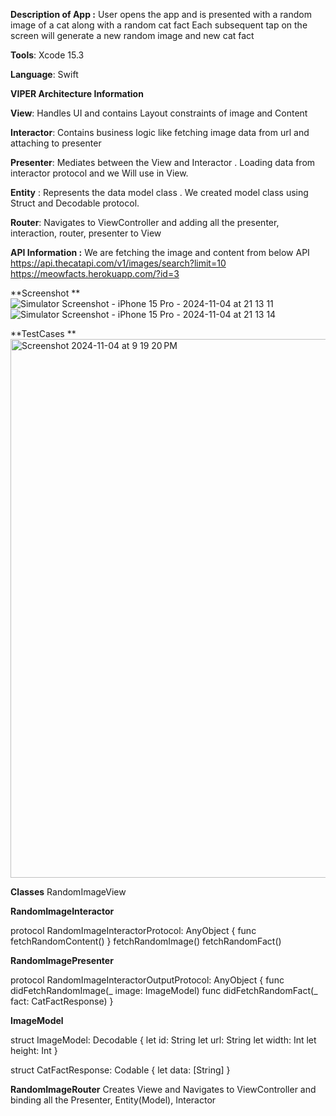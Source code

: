 **Description of App :**
User opens the app and is presented with a random image of a cat along with a random cat fact 
Each subsequent tap on the screen will generate a new random image and new cat fact 

**Tools**: Xcode 15.3 

**Language**: Swift 

**VIPER Architecture Information**

**View**: Handles UI and contains Layout constraints of image and Content

**Interactor**: Contains business logic like fetching image data from url and attaching to presenter 

**Presenter**: Mediates between the View and Interactor . Loading data from interactor protocol and we Will use in View.

**Entity** : Represents the data model class . We created model class using Struct and Decodable protocol. 

**Router**:  Navigates to ViewController and adding all the presenter, interaction, router, presenter to View


**API Information :** 
We are fetching the image and content from below API 
https://api.thecatapi.com/v1/images/search?limit=10
https://meowfacts.herokuapp.com/?id=3


**Screenshot **
![Simulator Screenshot - iPhone 15 Pro - 2024-11-04 at 21 13 11](https://github.com/user-attachments/assets/2b000f9b-2138-48d0-a124-78094369458c)
![Simulator Screenshot - iPhone 15 Pro - 2024-11-04 at 21 13 14](https://github.com/user-attachments/assets/f97720c5-2a66-4dd0-b313-dbfcb69e4dfd)

**TestCases **
<img width="862" alt="Screenshot 2024-11-04 at 9 19 20 PM" src="https://github.com/user-attachments/assets/7f22e8ae-d17f-40dc-ae1e-8adb9e1bf99a">


**Classes** 
RandomImageView

**RandomImageInteractor**

protocol RandomImageInteractorProtocol: AnyObject {
    func fetchRandomContent()
}
fetchRandomImage()
fetchRandomFact()

**RandomImagePresenter**

protocol RandomImageInteractorOutputProtocol: AnyObject {
    func didFetchRandomImage(_ image: ImageModel)
    func didFetchRandomFact(_ fact: CatFactResponse)
}

**ImageModel**

struct ImageModel: Decodable {
    let id: String
    let url: String
    let width: Int
    let height: Int
}


struct CatFactResponse: Codable {
    let data: [String]
}


**RandomImageRouter**
Creates Viewe and Navigates to ViewController and binding all the Presenter, Entity(Model), Interactor
